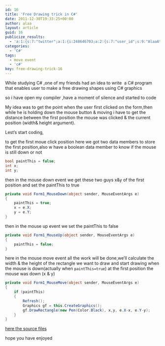 ```yaml
---
id: 16
title: 'Free Drawing trick in C#'
date: 2011-12-30T19:33:25+00:00
author: alaa
layout: article
guid: 16
publicize_results:
  - 'a:1:{s:7:"twitter";a:1:{i:248646703;a:2:{s:7:"user_id";s:9:"AlaaAttya";s:7:"post_id";s:18:"152834711679537153";}}}'
categories:
  - 'C#'
tags:
  - move event
  - 'c#'
key: free-drawing-trick-16    
---
```

While studying C# ,one of my friends had an idea to write  a C# program that enables user to make a free drawing shapes using C# graphics

so i have open my compiler ,have a moment of silence and started to code

My idea was to get the point when the user first clicked on the form,then while he is holding down the mouse button & moving i have to get the distance between the first position the mouse was clicked & the current position (width& height argument).

Lest&#8217;s start coding,

to get the first moue click position here we got two data members to store the first position,also w have a boolean data member to know if the mouse is still down or not

```c#
bool paintThis = false;  
int x;  
int y;
```

then in the mouse down event we get these two guys x&y of the first position and set the paintThis to true

```c#
private void Form1_MouseDown(object sender, MouseEventArgs e)  
{  
	paintThis = true;  
	x = e.X;  
	y = e.Y;
}
```

then in the mouse up event we set the paintThis to false

```c#
private void Form1_MouseUp(object sender, MouseEventArgs e)  
{  
	paintThis = false;  
}
```

here in the mouse move event all the work will be done,we&#8217;ll calculate the width & the height of the rectangle we want to draw and start drawing when the mouse is down(actually when `paintThis=true`) at the first position the mouse was down (x & y)

```c#
private void Form1_MouseMove(object sender, MouseEventArgs e)  
{  
	if (paintThis)  
	{  
		Refresh();  
		Graphics gf = this.CreateGraphics();  
		gf.DrawRectangle(new Pen(Color.Black), x,y, e.X-x, e.Y-y);  
	}  
}
```

[here the source files](http://www.mediafire.com/?mbr69mixi76vimh)

hope you have enjoyed

